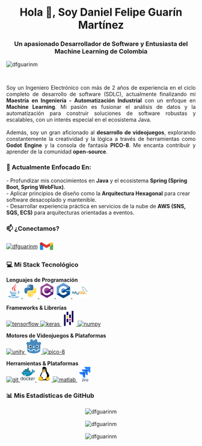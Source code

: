 <h1 align="center">Hola 👋, Soy Daniel Felipe Guarín Martínez</h1>
<h3 align="center">Un apasionado Desarrollador de Software y Entusiasta del Machine Learning de Colombia</h3>

<p align="left"> <img src="https://komarev.com/ghpvc/?username=dfguarinm&label=Profile%20views&color=0e75b6&style=flat" alt="dfguarinm" /> </p>

<br>

<p align="justify">
Soy un Ingeniero Electrónico con más de 2 años de experiencia en el ciclo completo de desarrollo de software (SDLC), actualmente finalizando mi <b>Maestría en Ingeniería - Automatización Industrial</b> con un enfoque en <b>Machine Learning</b>. Mi pasión es fusionar el análisis de datos y la automatización para construir soluciones de software robustas y escalables, con un interés especial en el ecosistema Java.
<br><br>
Además, soy un gran aficionado al <b>desarrollo de videojuegos</b>, explorando constantemente la creatividad y la lógica a través de herramientas como <b>Godot Engine</b> y la consola de fantasía <b>PICO-8</b>. Me encanta contribuir y aprender de la comunidad <b>open-source</b>.
</p>

<h3 align="left">🌱 Actualmente Enfocado En:</h3>
<p align="left">
    - Profundizar mis conocimientos en <b>Java</b> y el ecosistema <b>Spring (Spring Boot, Spring WebFlux)</b>. <br>
    - Aplicar principios de diseño como la <b>Arquitectura Hexagonal</b> para crear software desacoplado y mantenible. <br>
    - Desarrollar experiencia práctica en servicios de la nube de <b>AWS (SNS, SQS, ECS)</b> para arquitecturas orientadas a eventos.
</p>

<h3 align="left">📫 ¿Conectamos?</h3>
<p align="left">
<a href="https://linkedin.com/in/dfguarinm" target="blank"><img align="center" src="https://raw.githubusercontent.com/rahuldkjain/github-profile-readme-generator/master/src/images/icons/Social/linked-in-alt.svg" alt="dfguarinm" height="30" width="40" /></a>
<a href="mailto:dfguarinm@unal.edu.co" target="blank"><img align="center" src="https://raw.githubusercontent.com/rahuldkjain/github-profile-readme-generator/master/src/images/icons/Social/gmail.svg" alt="dfguarinm@unal.edu.co" height="30" width="40" /></a>
</p>

<h3 align="left">💻 Mi Stack Tecnológico</h3>
<p align="left">
    <b>Lenguajes de Programación</b>
    <br>
    <a href="https://www.java.com" target="_blank" rel="noreferrer"> <img src="https://raw.githubusercontent.com/devicons/devicon/master/icons/java/java-original.svg" alt="java" width="40" height="40"/> </a>
    <a href="https://www.python.org" target="_blank" rel="noreferrer"> <img src="https://raw.githubusercontent.com/devicons/devicon/master/icons/python/python-original.svg" alt="python" width="40" height="40"/> </a>
    <a href="https://www.w3schools.com/cs/" target="_blank" rel="noreferrer"> <img src="https://raw.githubusercontent.com/devicons/devicon/master/icons/csharp/csharp-original.svg" alt="csharp" width="40" height="40"/> </a>
    <a href="https://www.w3schools.com/cpp/" target="_blank" rel="noreferrer"> <img src="https://raw.githubusercontent.com/devicons/devicon/master/icons/cplusplus/cplusplus-original.svg" alt="cplusplus" width="40" height="40"/> </a>
    <a href="https://www.mysql.com/" target="_blank" rel="noreferrer"> <img src="https://raw.githubusercontent.com/devicons/devicon/master/icons/mysql/mysql-original-wordmark.svg" alt="sql" width="40" height="40"/> </a>
</p>
<p align="left">
    <b>Frameworks & Librerías</b>
    <br>
    <a href="https://www.tensorflow.org" target="_blank" rel="noreferrer"> <img src="https://www.vectorlogo.zone/logos/tensorflow/tensorflow-icon.svg" alt="tensorflow" width="40" height="40"/> </a>
    <a href="https://keras.io/" target="_blank" rel="noreferrer"> <img src="https://upload.wikimedia.org/wikipedia/commons/thumb/a/ae/Keras_logo.svg/1200px-Keras_logo.svg.png" alt="keras" width="40" height="40"/> </a>
    <a href="https://pandas.pydata.org/" target="_blank" rel="noreferrer"> <img src="https://raw.githubusercontent.com/devicons/devicon/2ae2a900d2f041da62e55b850f6465895b0503f3/icons/pandas/pandas-original.svg" alt="pandas" width="40" height="40"/> </a>
    <a href="https://numpy.org/" target="_blank" rel="noreferrer"> <img src="https://www.vectorlogo.zone/logos/numpy/numpy-icon.svg" alt="numpy" width="40" height="40"/> </a>
</p>
<p align="left">
    <b>Motores de Videojuegos & Plataformas</b>
    <br>
    <a href="https://unity.com/" target="_blank" rel="noreferrer"> <img src="https://www.vectorlogo.zone/logos/unity3d/unity3d-icon.svg" alt="unity" width="40" height="40"/> </a>
    <a href="https://godotengine.org/" target="_blank" rel="noreferrer"> <img src="https://raw.githubusercontent.com/devicons/devicon/master/icons/godot/godot-original.svg" alt="godot" width="40" height="40"/> </a>
    <a href="https://www.lexaloffle.com/pico-8.php" target="_blank" rel="noreferrer"> <img src="https://www.lexaloffle.com/gfx/pico8_logo.png" alt="pico-8" width="40" height="40"/> </a>
</p>
<p align="left">
    <b>Herramientas & Plataformas</b>
    <br>
    <a href="https://git-scm.com/" target="_blank" rel="noreferrer"> <img src="https://www.vectorlogo.zone/logos/git-scm/git-scm-icon.svg" alt="git" width="40" height="40"/> </a>
    <a href="https://www.docker.com/" target="_blank" rel="noreferrer"> <img src="https://raw.githubusercontent.com/devicons/devicon/master/icons/docker/docker-original-wordmark.svg" alt="docker" width="40" height="40"/> </a>
    <a href="https://www.linux.org/" target="_blank" rel="noreferrer"> <img src="https://raw.githubusercontent.com/devicons/devicon/master/icons/linux/linux-original.svg" alt="linux" width="40" height="40"/> </a>
    <a href="https://www.mathworks.com/products/matlab.html" target="_blank" rel="noreferrer"> <img src="https://upload.wikimedia.org/wikipedia/commons/2/21/Matlab_Logo.png" alt="matlab" width="40" height="40"/> </a>
    <a href="https://www.atlassian.com/software/jira" target="_blank" rel="noreferrer"> <img src="https://raw.githubusercontent.com/devicons/devicon/master/icons/jira/jira-original-wordmark.svg" alt="jira" width="40" height="40"/> </a>
</p>

<h3 align="left">📊 Mis Estadísticas de GitHub</h3>
<p align="center">
  <img align="center" src="https://github-readme-stats.vercel.app/api/top-langs?username=dfguarinm&show_icons=true&locale=es&layout=compact&theme=vision-friendly-dark" alt="dfguarinm" />
</p>
<p align="center">
  <img align="center" src="https://github-readme-stats.vercel.app/api?username=dfguarinm&show_icons=true&locale=es&theme=vision-friendly-dark" alt="dfguarinm" />
</p>
<p align="center">
  <img align="center" src="https://github-readme-streak-stats.herokuapp.com/?user=dfguarinm&theme=vision-friendly-dark" alt="dfguarinm" />
</p>
